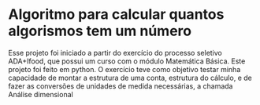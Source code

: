 # Algoritmo para calcular quantos algorismos tem um número

Esse projeto foi iniciado a partir do exercício do processo seletivo ADA+Ifood, que possui um curso com o módulo Matemática Básica. Este projeto foi feito em python. O exercício teve como objetivo testar minha capacidade de montar a estrutura de uma conta, estrutura do cálculo, e de fazer as conversões de unidades de medida necessárias, a chamada Análise dimensional
